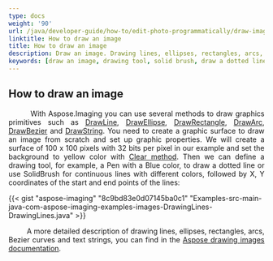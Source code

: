 ```yaml
---
type: docs
weight: '90'
url: /java/developer-guide/how-to/edit-photo-programmatically/draw-image
linktitle: How to draw an image
title: How to draw an image
description: Draw an image. Drawing lines, ellipses, rectangles, arcs, Bezier curves and strings.
keywords: [draw an image, drawing tool, solid brush, draw a dotted line]
---
```


## How to draw an image

<p align='justify'>
&nbsp;&nbsp;&nbsp;&nbsp;&nbsp;&nbsp;&nbsp;&nbsp;
With Aspose.Imaging you can use several methods to draw graphics primitives such as
<a href="https://reference.aspose.com/imaging/java/com.aspose.imaging/graphics/#drawLine-com.aspose.imaging.Pen-int-int-int-int-">DrawLine</a>,
<a href="https://reference.aspose.com/imaging/java/com.aspose.imaging/graphics/#drawEllipse-com.aspose.imaging.Pen-com.aspose.imaging.RectangleF-">DrawEllipse</a>,
<a href="https://reference.aspose.com/imaging/java/com.aspose.imaging/graphics/#drawRectangle-com.aspose.imaging.Pen-int-int-int-int-">DrawRectangle</a>,
<a href="https://reference.aspose.com/imaging/java/com.aspose.imaging/graphics/#drawArc-com.aspose.imaging.Pen-com.aspose.imaging.RectangleF-float-float-">DrawArc</a>,
<a href="https://reference.aspose.com/imaging/java/com.aspose.imaging/graphics/#drawBezier-com.aspose.imaging.Pen-com.aspose.imaging.PointF-com.aspose.imaging.PointF-com.aspose.imaging.PointF-com.aspose.imaging.PointF-">DrawBezier</a> and
<a href="https://reference.aspose.com/imaging/java/com.aspose.imaging/graphics/#drawString-java.lang.String-com.aspose.imaging.Font-com.aspose.imaging.Brush-float-float-">DrawString</a>.
You need to create a graphic surface to draw an image from scratch and set up graphic properties. We will create a surface of 100 x 100 pixels with 32 bits per pixel in our example and set the background to yellow color with <a href="https://reference.aspose.com/imaging/java/com.aspose.imaging/graphics/#clear-com.aspose.imaging.Color-">Clear method</a>. Then we can define a drawing tool, for example, a Pen with a Blue color, to draw a dotted line or use SolidBrush for continuous lines with different colors, followed by X, Y coordinates of the start and end points of the lines:
</p>

{{< gist "aspose-imaging" "8c9bd83e0d07145ba0c1" "Examples-src-main-java-com-aspose-imaging-examples-images-DrawingLines-DrawingLines.java" >}}

<p align='justify'>
&nbsp;&nbsp;&nbsp;&nbsp;&nbsp;&nbsp;&nbsp;&nbsp;
A more detailed description of drawing lines, ellipses, rectangles, arcs, Bezier curves and text strings, you can find in the <a href="https://docs.aspose.com/imaging/java/drawing-images/">Aspose drawing images documentation</a>.
</p>
